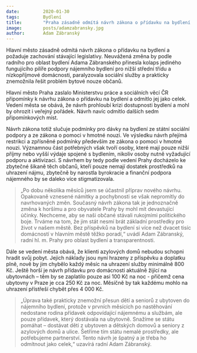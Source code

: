```yaml
---
date:         2020-01-30
tags:         Bydlení
title:        "Praha zásadně odmítá návrh zákona o přídavku na bydlení z dílny Ministerstva práce a sociálních věcí ČR"
image: 	      posts/adamzabransky.jpg
author:       Adam Zábranský
---
```


Hlavní město zásadně odmítá návrh zákona o přídavku na bydlení a požaduje zachování stávající legislativy. Neuvážená změna by podle radního pro oblast bydlení Adama Zábranského přinesla kolaps jediného fungujícího pilíře podpory nájemního bydlení pro nižší střední třídu a nízkopříjmové domácnosti, paralyzovala sociální služby a prakticky znemožnila řešit problém bytové nouze občanů.

Hlavní město Praha zaslalo Ministerstvu práce a sociálních věcí ČR připomínky k návrhu zákona o přídavku na bydlení a odmítlo jej jako celek. Vedení města se obává, že návrh prohloubí krizi dostupnosti bydlení a mohl by ohrozit i veřejný pořádek. Návrh navíc odmítlo dalších sedm připomínkových míst.

Návrh zákona totiž slučuje podmínky pro dávky na bydlení ze státní sociální podpory a ze zákona o pomoci v hmotné nouzi. Ve výsledku návrh přejímá restrikci a zpřísněné podmínky především ze zákona o pomoci v hmotné nouzi. Významnou část potřebných však tvoří osoby, které mají pouze nižší příjmy nebo vyšší výdaje spojené s bydlením, nikoliv osoby nutně vyžadující podporu a aktivizaci. S návrhem by tedy podle vedení Prahy docházelo ke zbytečné šikaně těch občanů, kteří pouze nemají dostatek prostředků na uhrazení nájmu, zbytečně by narostla byrokracie a finanční podpora nájemného by se daleko více stigmatizovala.

> „Po dobu několika měsíců jsem se účastnil příprav nového návrhu. Opakovaně vznesené námitky a pochybnosti se však nepromítly do navrhovaných změn. Současný návrh zákona tak je jednoznačně změna k horšímu a pro obyvatele Prahy by mohl mít devastující účinky. Nechceme, aby se naši občané stávali rukojmími politického boje. Trváme na tom, že jim stát nesmí brát základní prostředky pro život v našem městě. Bez příspěvků na bydlení si více než dvacet tisíc domácností v hlavním městě těžko poradí,“ uvádí Adam Zábranský, radní hl. m. Prahy pro oblast bydlení a transparentnosti.

Dále se vedení města obává, že klienti azylových domů nebudou schopni hradit svůj pobyt. Jejich náklady jsou nyní hrazeny z příspěvku a doplatku plně, nově by jim chybělo každý měsíc na uhrazení služby minimálně 800 Kč. Ještě horší je návrh přídavku pro domácnosti aktuálně žijící na ubytovnách – těm by se zaplatilo pouze asi 100 Kč na noc - přičemž cena ubytovny v Praze je cca 250 Kč za noc. Měsíčně by tak každému mohlo na uhrazení přístřeší chybět přes 4 000 Kč.

> „Úprava také prakticky znemožní přesun dětí a seniorů z ubytoven do nájemního bydlení, protože v prvních měsících po nastěhování nedostane rodina přídavek odpovídající nájemnému a službám, ale pouze přídavek, který dostávala na ubytovně. Snažíme se státu pomáhat – dostávat děti z ubytoven a dětských domovů a seniory z azylových domů a ulice. Šetříme tím státu nemalé prostředky, ale potřebujeme partnerství. Tento návrh je špatný a je třeba ho odmítnout jako celek,“ uzavírá radní Adam Zábranský.
